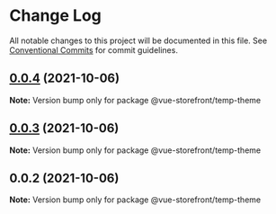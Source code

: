 # Change Log

All notable changes to this project will be documented in this file.
See [Conventional Commits](https://conventionalcommits.org) for commit guidelines.

## [0.0.4](https://github.com/vuestorefront/ecommerce-integration-boilerplate/compare/v0.0.3...v0.0.4) (2021-10-06)

**Note:** Version bump only for package @vue-storefront/temp-theme





## [0.0.3](https://github.com/vuestorefront/ecommerce-integration-boilerplate/compare/v0.0.2...v0.0.3) (2021-10-06)

**Note:** Version bump only for package @vue-storefront/temp-theme





## 0.0.2 (2021-10-06)

**Note:** Version bump only for package @vue-storefront/temp-theme
